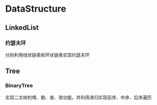 # DataStructure

## LinkedList

### 约瑟夫环

分别利用线状链表和环状链表实现约瑟夫环

## Tree

### BinaryTree

实现二叉树的增、删、查、改功能，并利用递归实现前序、中序、后序遍历
